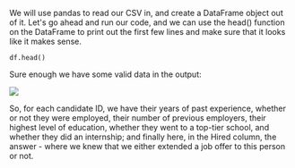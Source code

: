 We will use pandas to read our CSV in, and create a DataFrame object out of it. Let's go ahead and run our code, and we can use the head() function on the DataFrame to print out the first few lines and make sure that it looks like it makes sense.

```
df.head() 
```

Sure enough we have some valid data in the output:

![](https://github.com/fenago/katacoda-scenarios/raw/master/datascience-machine-learning/datascience-machine-learning-chapter-05-02/steps/18/1.jpg)

So, for each candidate ID, we have their years of past experience, whether or not they were employed, their number of previous employers, their highest level of education, whether they went to a top-tier school, and whether they did an internship; and finally here, in the Hired column, the answer - where we knew that we either extended a job offer to this person or not.
